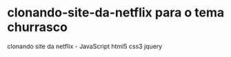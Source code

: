 # clonando-site-da-netflix para o tema churrasco
clonando site da netflix - JavaScript html5 css3 jquery
